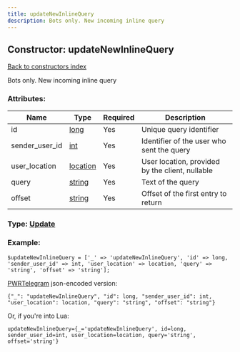 ```yaml
---
title: updateNewInlineQuery
description: Bots only. New incoming inline query
---
```

## Constructor: updateNewInlineQuery  
[Back to constructors index](index.md)



Bots only. New incoming inline query

### Attributes:

| Name     |    Type       | Required | Description |
|----------|---------------|----------|-------------|
|id|[long](../types/long.md) | Yes|Unique query identifier|
|sender\_user\_id|[int](../types/int.md) | Yes|Identifier of the user who sent the query|
|user\_location|[location](../types/location.md) | Yes|User location, provided by the client, nullable|
|query|[string](../types/string.md) | Yes|Text of the query|
|offset|[string](../types/string.md) | Yes|Offset of the first entry to return|



### Type: [Update](../types/Update.md)


### Example:

```
$updateNewInlineQuery = ['_' => 'updateNewInlineQuery', 'id' => long, 'sender_user_id' => int, 'user_location' => location, 'query' => 'string', 'offset' => 'string'];
```  

[PWRTelegram](https://pwrtelegram.xyz) json-encoded version:

```
{"_": "updateNewInlineQuery", "id": long, "sender_user_id": int, "user_location": location, "query": "string", "offset": "string"}
```


Or, if you're into Lua:  


```
updateNewInlineQuery={_='updateNewInlineQuery', id=long, sender_user_id=int, user_location=location, query='string', offset='string'}

```


